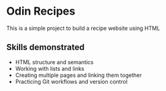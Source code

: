 # Odin Recipes

This is a simple project to build a recipe website using HTML

## Skills demonstrated

- HTML structure and semantics
- Working with lists and links
- Creating multiple pages and linking them together
- Practicing Git workflows and version control